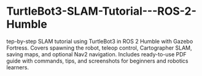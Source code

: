 # TurtleBot3-SLAM-Tutorial---ROS-2-Humble
tep-by-step SLAM tutorial using TurtleBot3 in ROS 2 Humble with Gazebo Fortress. Covers spawning the robot, teleop control, Cartographer SLAM, saving maps, and optional Nav2 navigation. Includes ready-to-use PDF guide with commands, tips, and screenshots for beginners and robotics learners.
